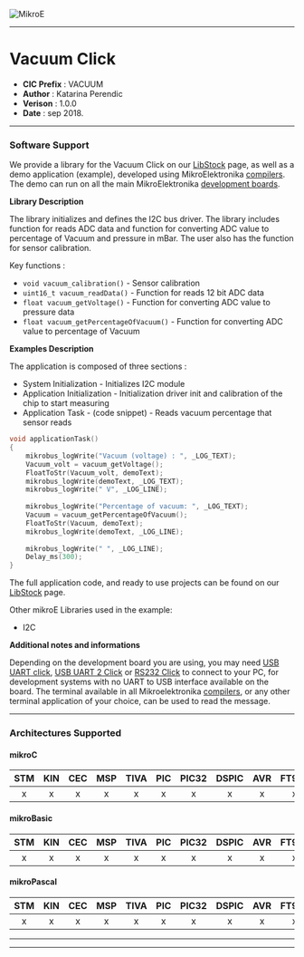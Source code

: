 ![MikroE](http://www.mikroe.com/img/designs/beta/logo_small.png)

---

# Vacuum Click

- **CIC Prefix**  : VACUUM
- **Author**      : Katarina Perendic
- **Verison**     : 1.0.0
- **Date**        : sep 2018.

---

### Software Support

We provide a library for the Vacuum Click on our [LibStock](https://libstock.mikroe.com/projects/view/2572/vacuum-click) 
page, as well as a demo application (example), developed using MikroElektronika 
[compilers](http://shop.mikroe.com/compilers). The demo can run on all the main 
MikroElektronika [development boards](http://shop.mikroe.com/development-boards).

**Library Description**

The library initializes and defines the I2C bus driver.
The library includes function for reads ADC data and function for converting ADC value to percentage of Vacuum and pressure in mBar.
The user also has the function for sensor calibration.

Key functions :

- ``` void vacuum_calibration() ``` - Sensor calibration
- ``` uint16_t vacuum_readData() ``` - Function for reads 12 bit ADC data
- ``` float vacuum_getVoltage() ``` - Function for converting ADC value to pressure data
- ``` float vacuum_getPercentageOfVacuum() ``` - Function for converting ADC value to percentage of Vacuum

**Examples Description**

The application is composed of three sections :

- System Initialization - Initializes I2C module
- Application Initialization - Initialization driver init and calibration of the chip to start measuring
- Application Task - (code snippet) - Reads vacuum percentage that sensor reads


```.c
void applicationTask()
{
    mikrobus_logWrite("Vacuum (voltage) : ", _LOG_TEXT);
    Vacuum_volt = vacuum_getVoltage();
    FloatToStr(Vacuum_volt, demoText);
    mikrobus_logWrite(demoText, _LOG_TEXT);
    mikrobus_logWrite(" V", _LOG_LINE);
    
    mikrobus_logWrite("Percentage of vacuum: ", _LOG_TEXT);
    Vacuum = vacuum_getPercentageOfVacuum();
    FloatToStr(Vacuum, demoText);
    mikrobus_logWrite(demoText, _LOG_LINE);
    
    mikrobus_logWrite(" ", _LOG_LINE);
    Delay_ms(300);
}
```

The full application code, and ready to use projects can be found on our 
[LibStock](https://libstock.mikroe.com/projects/view/2572/vacuum-click) page.

Other mikroE Libraries used in the example:

- I2C

**Additional notes and informations**

Depending on the development board you are using, you may need 
[USB UART click](http://shop.mikroe.com/usb-uart-click), 
[USB UART 2 Click](http://shop.mikroe.com/usb-uart-2-click) or 
[RS232 Click](http://shop.mikroe.com/rs232-click) to connect to your PC, for 
development systems with no UART to USB interface available on the board. The 
terminal available in all Mikroelektronika 
[compilers](http://shop.mikroe.com/compilers), or any other terminal application 
of your choice, can be used to read the message.

---
### Architectures Supported

#### mikroC

| STM | KIN | CEC | MSP | TIVA | PIC | PIC32 | DSPIC | AVR | FT90x |
|:-:|:-:|:-:|:-:|:-:|:-:|:-:|:-:|:-:|:-:|
| x | x | x | x | x | x | x | x | x | x |

#### mikroBasic

| STM | KIN | CEC | MSP | TIVA | PIC | PIC32 | DSPIC | AVR | FT90x |
|:-:|:-:|:-:|:-:|:-:|:-:|:-:|:-:|:-:|:-:|
| x | x | x | x | x | x | x | x | x | x |

#### mikroPascal

| STM | KIN | CEC | MSP | TIVA | PIC | PIC32 | DSPIC | AVR | FT90x |
|:-:|:-:|:-:|:-:|:-:|:-:|:-:|:-:|:-:|:-:|
| x | x | x | x | x | x | x | x | x | x |

---
---
